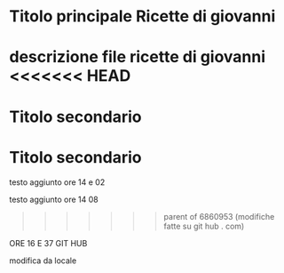 # Titolo principale Ricette di giovanni
descrizione file ricette di giovanni
<<<<<<< HEAD
=======
# Titolo secondario

# Titolo secondario
testo aggiunto ore 14 e 02


testo aggiunto ore 14 08


>>>>>>> parent of 6860953 (modifiche fatte su git hub . com)

ORE 16 E 37 GIT HUB

modifica da locale

